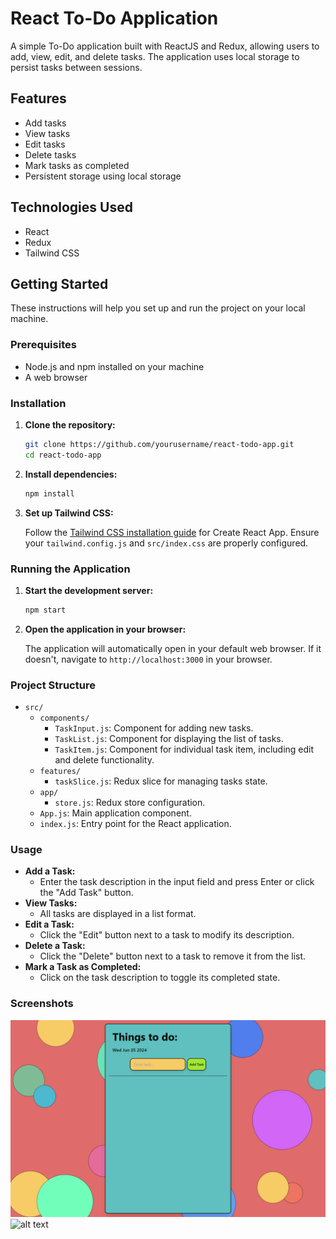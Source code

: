 # React To-Do Application

A simple To-Do application built with ReactJS and Redux, allowing users to add, view, edit, and delete tasks. The application uses local storage to persist tasks between sessions.

## Features

- Add tasks
- View tasks
- Edit tasks
- Delete tasks
- Mark tasks as completed
- Persistent storage using local storage

## Technologies Used

- React
- Redux
- Tailwind CSS

## Getting Started

These instructions will help you set up and run the project on your local machine.

### Prerequisites

- Node.js and npm installed on your machine
- A web browser

### Installation

1. **Clone the repository:**

    ```bash
    git clone https://github.com/yourusername/react-todo-app.git
    cd react-todo-app
    ```

2. **Install dependencies:**

    ```bash
    npm install
    ```

3. **Set up Tailwind CSS:**

    Follow the [Tailwind CSS installation guide](https://tailwindcss.com/docs/guides/create-react-app) for Create React App. Ensure your `tailwind.config.js` and `src/index.css` are properly configured.

### Running the Application

1. **Start the development server:**

    ```bash
    npm start
    ```

2. **Open the application in your browser:**

    The application will automatically open in your default web browser. If it doesn't, navigate to `http://localhost:3000` in your browser.

### Project Structure

- `src/`
  - `components/`
    - `TaskInput.js`: Component for adding new tasks.
    - `TaskList.js`: Component for displaying the list of tasks.
    - `TaskItem.js`: Component for individual task item, including edit and delete functionality.
  - `features/`
    - `taskSlice.js`: Redux slice for managing tasks state.
  - `app/`
    - `store.js`: Redux store configuration.
  - `App.js`: Main application component.
  - `index.js`: Entry point for the React application.

### Usage

- **Add a Task:**
  - Enter the task description in the input field and press Enter or click the "Add Task" button.
- **View Tasks:**
  - All tasks are displayed in a list format.
- **Edit a Task:**
  - Click the "Edit" button next to a task to modify its description.
- **Delete a Task:**
  - Click the "Delete" button next to a task to remove it from the list.
- **Mark a Task as Completed:**
  - Click on the task description to toggle its completed state.

### Screenshots
![alt text](<Screenshot (171).png>)
![alt text](<Screenshot image-1.png>)